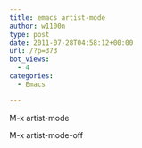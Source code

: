 ```yaml
---
title: emacs artist-mode
author: w1100n
type: post
date: 2011-07-28T04:58:12+00:00
url: /?p=373
bot_views:
  - 4
categories:
  - Emacs

---
```

M-x artist-mode
  
M-x artist-mode-off